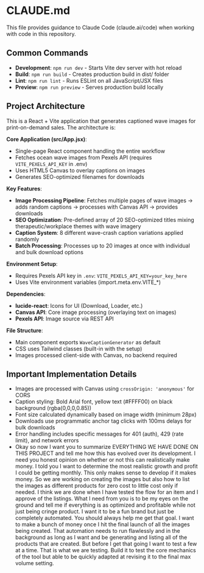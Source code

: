 # CLAUDE.md

This file provides guidance to Claude Code (claude.ai/code) when working with code in this repository.

## Common Commands

- **Development**: `npm run dev` - Starts Vite dev server with hot reload
- **Build**: `npm run build` - Creates production build in dist/ folder
- **Lint**: `npm run lint` - Runs ESLint on all JavaScript/JSX files  
- **Preview**: `npm run preview` - Serves production build locally

## Project Architecture

This is a React + Vite application that generates captioned wave images for print-on-demand sales. The architecture is:

**Core Application (src/App.jsx)**:
- Single-page React component handling the entire workflow
- Fetches ocean wave images from Pexels API (requires `VITE_PEXELS_API_KEY` in .env)
- Uses HTML5 Canvas to overlay captions on images
- Generates SEO-optimized filenames for downloads

**Key Features**:
- **Image Processing Pipeline**: Fetches multiple pages of wave images → adds random captions → processes with Canvas API → provides downloads
- **SEO Optimization**: Pre-defined array of 20 SEO-optimized titles mixing therapeutic/workplace themes with wave imagery
- **Caption System**: 8 different wave-crash caption variations applied randomly
- **Batch Processing**: Processes up to 20 images at once with individual and bulk download options

**Environment Setup**:
- Requires Pexels API key in `.env`: `VITE_PEXELS_API_KEY=your_key_here`
- Uses Vite environment variables (import.meta.env.VITE_*)

**Dependencies**:
- **lucide-react**: Icons for UI (Download, Loader, etc.)
- **Canvas API**: Core image processing (overlaying text on images)
- **Pexels API**: Image source via REST API

**File Structure**:
- Main component exports `WaveCaptionGenerator` as default
- CSS uses Tailwind classes (built-in with the setup)
- Images processed client-side with Canvas, no backend required

## Important Implementation Details

- Images are processed with Canvas using `crossOrigin: 'anonymous'` for CORS
- Caption styling: Bold Arial font, yellow text (#FFFF00) on black background (rgba(0,0,0,0.85))
- Font size calculated dynamically based on image width (minimum 28px)
- Downloads use programmatic anchor tag clicks with 100ms delays for bulk downloads
- Error handling includes specific messages for 401 (auth), 429 (rate limit), and network errors
- Okay so now I want you to summarize EVERYTHING WE HAVE DONE ON THIS PROJECT and tell me how this has evolved over its development. I need you honest opinion on whether or not this can realistically make money. I told you I want to determine the most realistic growth and profit I could be getting monthly. This only makes sense to develop if it makes money. So we are working on creating the images but also how to list the images as different products for zero cost to little cost only if needed. I think we are done when I have tested the flow for an item and I approve of the listings. What I need from you is to be my eyes on the ground and tell me if everything is as optimized and profitable while not just being cringe product. I want it to be a fun brand but just be completely automated. You should always help me get that goal. I want to make a bunch of money once I hit the final launch of all the images being created. That automation needs to run flawlessly and in the background as long as I want and be generating and listing all of the products that are created. But before I get that going I want to test a few at a time. That is what we are testing. Build it to test the core mechanics of the tool but able to be quickly adapted at revising it to the final max volume setting.